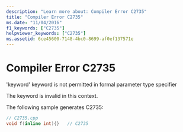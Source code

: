 ```yaml
---
description: "Learn more about: Compiler Error C2735"
title: "Compiler Error C2735"
ms.date: "11/04/2016"
f1_keywords: ["C2735"]
helpviewer_keywords: ["C2735"]
ms.assetid: 6ce45600-7148-4bc0-8699-af0ef137571e
---
```

# Compiler Error C2735

'keyword' keyword is not permitted in formal parameter type specifier

The keyword is invalid in this context.

The following sample generates C2735:

```cpp
// C2735.cpp
void f(inline int){}   // C2735
```
